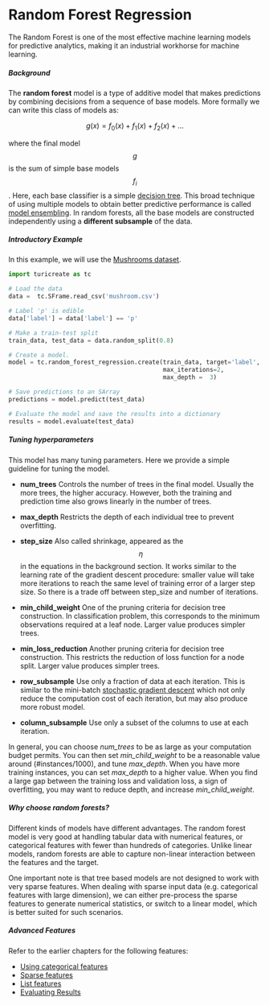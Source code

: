 # Random Forest Regression

The Random Forest is one of the most effective machine learning models
for predictive analytics, making it an industrial workhorse for machine
learning.

##### Background

The **random forest** model is a type of additive model that makes
predictions by combining decisions from a sequence of base models. More
formally we can write this class of models as:

$$
    g(x) = f_0(x) + f_1(x) + f_2(x) + ...
$$

where the final model $$g$$ is the sum of simple base models $$f_i$$.
Here, each base classifier is a simple [decision
tree](decision_tree_regression.md).  This broad technique of using
multiple models to obtain better predictive performance is called [model
ensembling](http://en.wikipedia.org/wiki/Ensemble_learning).  In random
forests, all the base models are constructed independently using a
**different subsample** of the data.

##### Introductory Example

In this example, we will use the [Mushrooms dataset](https://archive.ics.uci.edu/ml/datasets/mushroom).

```python
import turicreate as tc

# Load the data
data =  tc.SFrame.read_csv('mushroom.csv')

# Label 'p' is edible
data['label'] = data['label'] == 'p'

# Make a train-test split
train_data, test_data = data.random_split(0.8)

# Create a model.
model = tc.random_forest_regression.create(train_data, target='label',
                                           max_iterations=2,
                                           max_depth =  3)

# Save predictions to an SArray
predictions = model.predict(test_data)

# Evaluate the model and save the results into a dictionary
results = model.evaluate(test_data)
```

##### Tuning hyperparameters

This model has many tuning parameters. Here we provide a simple
guideline for tuning the model.

- **num_trees**
  Controls the number of trees in the final model. Usually the more trees, the
  higher accuracy.  However, both the training and prediction time also grows
  linearly in the number of trees.

- **max_depth**
  Restricts the depth of each individual tree to prevent overfitting.

- **step_size**
  Also called shrinkage, appeared as the $$\eta$$ in the equations in the
  background section.  It works similar to the learning rate of the gradient
  descent procedure: smaller value will take more iterations to reach the same
  level of training error of a larger step size.  So there is a trade off
  between step_size and number of iterations.

- **min_child_weight**
  One of the pruning criteria for decision tree construction. In classification
  problem, this corresponds to the minimum observations required at a leaf
  node. Larger value produces simpler trees.

- **min_loss_reduction**
  Another pruning criteria for decision tree construction. This restricts the
  reduction of loss function for a node split. Larger value produces simpler
  trees.

- **row_subsample**
  Use only a fraction of data at each iteration. This is similar to the
  mini-batch [stochastic gradient
  descent](http://en.wikipedia.org/wiki/Stochastic_gradient_descent) which not
  only reduce the computation cost of each iteration, but may also produce more
  robust model.

- **column_subsample**
  Use only a subset of the columns to use at each iteration.

In general, you can choose *num_trees* to be as large as your computation
budget permits.  You can then set *min_child_weight* to be a reasonable value
around (#instances/1000), and tune *max_depth*. When you have more training
instances, you can set *max_depth* to a higher value. When you find a large gap
between the training loss and validation loss, a sign of overfitting, you may
want to reduce depth, and increase *min_child_weight*.

##### Why choose random forests?

Different kinds of models have different advantages. The random forest
model is very good at handling tabular data with numerical features, or
categorical features with fewer than hundreds of categories. Unlike
linear models, random forests are able to capture non-linear interaction
between the features and the target.

One important note is that tree based models are not designed to work
with very sparse features. When dealing with sparse input data (e.g.
categorical features with large dimension), we can either pre-process
the sparse features to generate numerical statistics, or switch to a
linear model, which is better suited for such scenarios.

##### Advanced Features

Refer to the earlier chapters for the following features:

* [Using categorical features](linear-regression.md#linregr-categorical-features)
* [Sparse features](linear-regression.md#linregr-sparse-features)
* [List features](linear-regression.md#linregr-list-features)
* [Evaluating Results](logistic-regression.md#logregr-evaluation)
